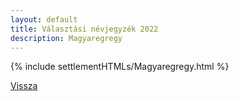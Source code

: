 ```yaml
---
layout: default
title: Választási névjegyzék 2022
description: Magyaregregy
---
```


{% include settlementHTMLs/Magyaregregy.html %}

[Vissza](./)